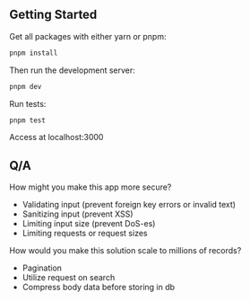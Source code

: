 ## Getting Started

Get all packages with either yarn or pnpm:

```bash
pnpm install
```

Then run the development server:

```bash
pnpm dev
```

Run tests:

```bash
pnpm test
```

Access at localhost:3000

## Q/A

How might you make this app more secure?

- Validating input (prevent foreign key errors or invalid text)
- Sanitizing input (prevent XSS)
- Limiting input size (prevent DoS-es)
- Limiting requests or request sizes

How would you make this solution scale to millions of records?

- Pagination
- Utilize request on search
- Compress body data before storing in db
